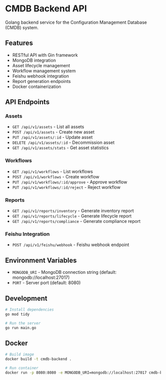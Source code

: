 # CMDB Backend API

Golang backend service for the Configuration Management Database (CMDB) system.

## Features

- RESTful API with Gin framework
- MongoDB integration
- Asset lifecycle management
- Workflow management system
- Feishu webhook integration
- Report generation endpoints
- Docker containerization

## API Endpoints

### Assets
- `GET /api/v1/assets` - List all assets
- `POST /api/v1/assets` - Create new asset
- `PUT /api/v1/assets/:id` - Update asset
- `DELETE /api/v1/assets/:id` - Decommission asset
- `GET /api/v1/assets/stats` - Get asset statistics

### Workflows
- `GET /api/v1/workflows` - List workflows
- `POST /api/v1/workflows` - Create workflow
- `PUT /api/v1/workflows/:id/approve` - Approve workflow
- `PUT /api/v1/workflows/:id/reject` - Reject workflow

### Reports
- `GET /api/v1/reports/inventory` - Generate inventory report
- `GET /api/v1/reports/lifecycle` - Generate lifecycle report
- `GET /api/v1/reports/compliance` - Generate compliance report

### Feishu Integration
- `POST /api/v1/feishu/webhook` - Feishu webhook endpoint

## Environment Variables

- `MONGODB_URI` - MongoDB connection string (default: mongodb://localhost:27017)
- `PORT` - Server port (default: 8080)

## Development

```bash
# Install dependencies
go mod tidy

# Run the server
go run main.go
```

## Docker

```bash
# Build image
docker build -t cmdb-backend .

# Run container
docker run -p 8080:8080 -e MONGODB_URI=mongodb://localhost:27017 cmdb-backend
